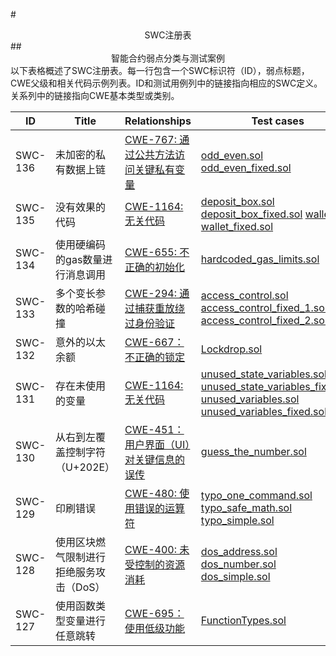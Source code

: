 #<center> SWC注册表</center>
##<center> 智能合约弱点分类与测试案例</center>
以下表格概述了SWC注册表。每一行包含一个SWC标识符（ID），弱点标题，CWE父级和相关代码示例列表。ID和测试用例列中的链接指向相应的SWC定义。关系列中的链接指向CWE基本类型或类别。

| ID | Title | Relationships | Test cases |
|---|---|---|---|
|SWC-136|未加密的私有数据上链|[CWE-767: 通过公共方法访问关键私有变量](https://cwe.mitre.org/data/definitions/767.html)| [odd_even.sol]( https://swcregistry.io/docs/SWC-136#odd-evensol) <br> [odd_even_fixed.sol](https://swcregistry.io/docs/SWC-136#odd-even-fixedsol)|
|SWC-135|没有效果的代码|[CWE-1164: 无关代码](https://cwe.mitre.org/data/definitions/1164.html)|[deposit_box.sol](https://swcregistry.io/docs/SWC-135#deposit-boxsol) <br>[deposit_box_fixed.sol](https://swcregistry.io/docs/SWC-135#deposit-box-fixedsol) [wallet.sol](https://swcregistry.io/docs/SWC-135#walletsol)<br> [wallet_fixed.sol](https://swcregistry.io/docs/SWC-135#wallet-fixedsol)|
|SWC-134|使用硬编码的gas数量进行消息调用|[CWE-655: 不正确的初始化](https://cwe.mitre.org/data/definitions/767.html)|[hardcoded_gas_limits.sol](https://swcregistry.io/docs/SWC-135#deposit-boxsol)|
|SWC-133|多个变长参数的哈希碰撞|[CWE-294: 通过捕获重放绕过身份验证](https://cwe.mitre.org/data/definitions/294.html)|[access_control.sol](https://swcregistry.io/docs/SWC-133#access-controlsol)<br>[access_control_fixed_1.sol](https://swcregistry.io/docs/SWC-133#access-control-fixed-1sol)<br>[access_control_fixed_2.sol](https://swcregistry.io/docs/SWC-133#access-control-fixed-2sol)|
|SWC-132|意外的以太余额|[CWE-667：不正确的锁定](https://cwe.mitre.org/data/definitions/667.html)|[Lockdrop.sol](https://swcregistry.io/docs/SWC-132#lockdropsol)|
|SWC-131|存在未使用的变量|[CWE-1164: 无关代码](https://cwe.mitre.org/data/definitions/1164.html)|[unused_state_variables.sol]( https://swcregistry.io/docs/SWC-131#unused-state-variablessol) <br> [unused_state_variables_fixed.sol](https://swcregistry.io/docs/SWC-131#unused-state-variables-fixedsol)<br>[unused_variables.sol](https://swcregistry.io/docs/SWC-131#unused-variablessol)  <br>[unused_variables_fixed.sol](https://swcregistry.io/docs/SWC-131#unused-variables-fixedsol)|
|SWC-130|从右到左覆盖控制字符（U+202E）|[CWE-451：用户界面（UI）对关键信息的误传](http://cwe.mitre.org/data/definitions/451.html)|[guess_the_number.sol](https://swcregistry.io/docs/SWC-130#guess-the-numbersol)|
|SWC-129|印刷错误|[CWE-480: 使用错误的运算符](https://cwe.mitre.org/data/definitions/480.html)|[typo_one_command.sol](https://swcregistry.io/docs/SWC-129#typo-one-commandsol)<br>[typo_safe_math.sol](https://swcregistry.io/docs/SWC-129#typo-safe-mathsol)<br>[typo_simple.sol](https://swcregistry.io/docs/SWC-129#typo-simplesol)|
|SWC-128|使用区块燃气限制进行拒绝服务攻击（DoS）|[CWE-400: 未受控制的资源消耗](https://cwe.mitre.org/data/definitions/400.html)|[dos_address.sol](https://swcregistry.io/docs/SWC-128#dos-addresssol)<br>[dos_number.sol](https://swcregistry.io/docs/SWC-128#dos-numbersol)<br>[dos_simple.sol](https://swcregistry.io/docs/SWC-128#dos-simplesol)|
|SWC-127|使用函数类型变量进行任意跳转|[CWE-695：使用低级功能](https://cwe.mitre.org/data/definitions/695.html)|[FunctionTypes.sol](https://swcregistry.io/docs/SWC-127#functiontypessol)|

